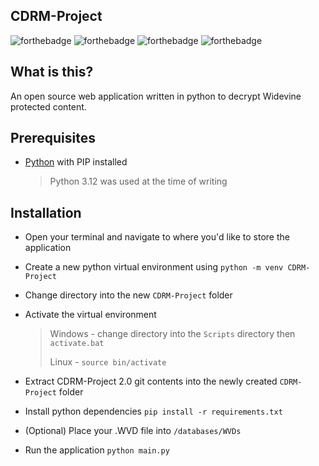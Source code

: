 ## CDRM-Project
 ![forthebadge](https://forthebadge.com/images/badges/uses-html.svg) ![forthebadge](https://forthebadge.com/images/badges/uses-css.svg) ![forthebadge](https://forthebadge.com/images/badges/uses-javascript.svg) ![forthebadge](https://forthebadge.com/images/badges/made-with-python.svg)
 ## What is this?
 
 An open source web application written in python to decrypt Widevine protected content.

## Prerequisites

 - [Python](https://www.python.org/downloads/) with PIP installed

   > Python 3.12 was used at the time of writing
 
 ## Installation
 
 - Open your terminal and navigate to where you'd like to store the application
 - Create a new python virtual environment using `python -m venv CDRM-Project`
 - Change directory into the new `CDRM-Project` folder
 - Activate the virtual environment

    > Windows - change directory into the `Scripts` directory then `activate.bat`
    > 
    > Linux - `source bin/activate`

 - Extract CDRM-Project 2.0 git contents into the newly created `CDRM-Project` folder
 - Install python dependencies `pip install -r requirements.txt`
 - (Optional) Place your .WVD file into `/databases/WVDs`
 - Run the application `python main.py`


